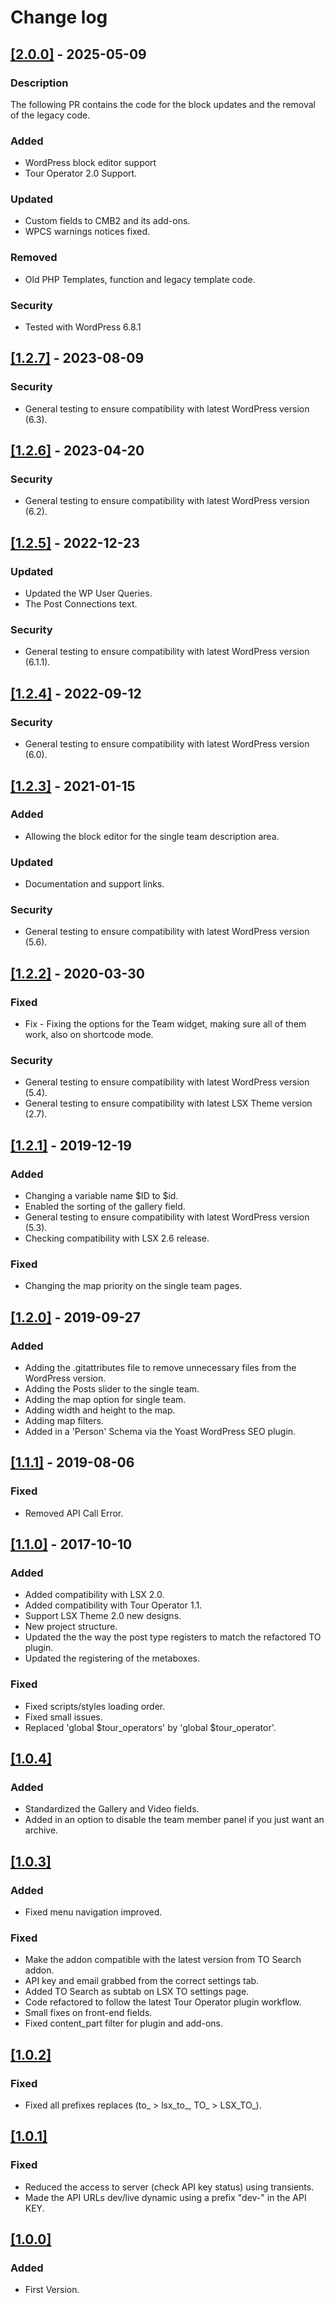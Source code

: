 # Change log

## [[2.0.0]](https://github.com/lightspeeddevelopment/to-reviews/releases/tag/2.0.0) - 2025-05-09

### Description
The following PR contains the code for the block updates and the removal of the legacy code.

### Added
- WordPress block editor support
- Tour Operator 2.0 Support.

### Updated
- Custom fields to CMB2 and its add-ons.
- WPCS warnings notices fixed.

### Removed
- Old PHP Templates, function and legacy template code.

### Security
- Tested with WordPress 6.8.1

## [[1.2.7]](https://github.com/lightspeeddevelopment/to-team/releases/tag/1.2.7) - 2023-08-09

### Security
- General testing to ensure compatibility with latest WordPress version (6.3).

## [[1.2.6]](https://github.com/lightspeeddevelopment/to-team/releases/tag/1.2.6) - 2023-04-20

### Security
- General testing to ensure compatibility with latest WordPress version (6.2).

## [[1.2.5]](https://github.com/lightspeeddevelopment/to-team/releases/tag/1.2.5) - 2022-12-23

### Updated
- Updated the WP User Queries.
- The Post Connections text.

### Security
- General testing to ensure compatibility with latest WordPress version (6.1.1).

## [[1.2.4]](https://github.com/lightspeeddevelopment/to-team/releases/tag/1.2.4) - 2022-09-12

### Security
- General testing to ensure compatibility with latest WordPress version (6.0).

## [[1.2.3]](https://github.com/lightspeeddevelopment/to-team/releases/tag/1.2.3) - 2021-01-15

### Added
- Allowing the block editor for the single team description area.

### Updated
- Documentation and support links.

### Security
- General testing to ensure compatibility with latest WordPress version (5.6).

## [[1.2.2]](https://github.com/lightspeeddevelopment/to-team/releases/tag/1.2.2) - 2020-03-30

### Fixed
* Fix - Fixing the options for the Team widget, making sure all of them work, also on shortcode mode.

### Security
- General testing to ensure compatibility with latest WordPress version (5.4).
- General testing to ensure compatibility with latest LSX Theme version (2.7).


## [[1.2.1]](https://github.com/lightspeeddevelopment/to-team/releases/tag/1.2.1) - 2019-12-19

### Added
- Changing a variable name $ID to $id.
- Enabled the sorting of the gallery field.
- General testing to ensure compatibility with latest WordPress version (5.3).
- Checking compatibility with LSX 2.6 release.

### Fixed
- Changing the map priority on the single team pages.


## [[1.2.0]](https://github.com/lightspeeddevelopment/to-team/releases/tag/1.1.2) - 2019-09-27

### Added
- Adding the .gitattributes file to remove unnecessary files from the WordPress version.
- Adding the Posts slider to the single team.
- Adding the map option for single team.
- Adding width and height to the map.
- Adding map filters.
- Added in a 'Person' Schema via the Yoast WordPress SEO plugin.


## [[1.1.1]](https://github.com/lightspeeddevelopment/to-team/releases/tag/1.1.1) - 2019-08-06

### Fixed
- Removed API Call Error.


## [[1.1.0]](https://github.com/lightspeeddevelopment/to-team/releases/tag/1.1.0) - 2017-10-10

### Added
- Added compatibility with LSX 2.0.
- Added compatibility with Tour Operator 1.1.
- Support LSX Theme 2.0 new designs.
- New project structure.
- Updated the the way the post type registers to match the refactored TO plugin.
- Updated the registering of the metaboxes.

### Fixed
- Fixed scripts/styles loading order.
- Fixed small issues.
- Replaced 'global $tour_operators' by 'global $tour_operator'.


## [[1.0.4]]()

### Added
- Standardized the Gallery and Video fields.
- Added in an option to disable the team member panel if you just want an archive.


## [[1.0.3]]()

### Added
- Fixed menu navigation improved.

### Fixed
- Make the addon compatible with the latest version from TO Search addon.
- API key and email grabbed from the correct settings tab.
- Added TO Search as subtab on LSX TO settings page.
- Code refactored to follow the latest Tour Operator plugin workflow.
- Small fixes on front-end fields.
- Fixed content_part filter for plugin and add-ons.


## [[1.0.2]]()

### Fixed
- Fixed all prefixes replaces (to_ > lsx_to_, TO_ > LSX_TO_).


## [[1.0.1]]()

### Fixed
- Reduced the access to server (check API key status) using transients.
- Made the API URLs dev/live dynamic using a prefix "dev-" in the API KEY.


## [[1.0.0]]()

### Added
* First Version.
